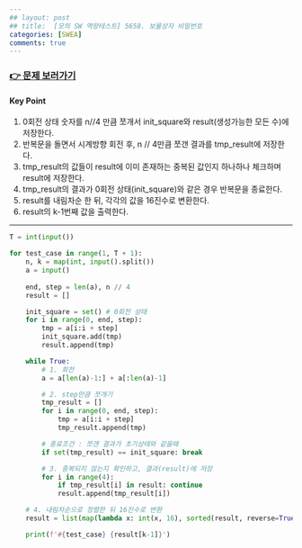 ```yaml
---
## layout: post
## title:  [모의 SW 역량테스트] 5658. 보물상자 비밀번호
categories: [SWEA]
comments: true
---
```


### [👉 문제 보러가기](https://swexpertacademy.com/main/code/problem/problemDetail.do?contestProbId=AWXRUN9KfZ8DFAUo)  


#### Key Point
1. 0회전 상태 숫자를 n//4 만큼 쪼개서 init_square와 result(생성가능한 모든 수)에 저장한다.  
2. 반복문을 돌면서 시계방향 회전 후, n // 4만큼 쪼갠 결과를 tmp_result에 저장한다.  
3. tmp_result의 값들이 result에 이미 존재하는 중복된 값인지 하나하나 체크하며 result에 저장한다.  
4. tmp_result의 결과가 0회전 상태(init_square)와 같은 경우 반복문을 종료한다.  
5. result를 내림차순 한 뒤, 각각의 값을 16진수로 변환한다.  
6. result의 k-1번째 값을 출력한다.  


---


```python
T = int(input())

for test_case in range(1, T + 1):
    n, k = map(int, input().split())
    a = input()
    
    end, step = len(a), n // 4
    result = []

    init_square = set() # 0회전 상태
    for i in range(0, end, step):
        tmp = a[i:i + step]
        init_square.add(tmp)
        result.append(tmp)

    while True:
        # 1. 회전
        a = a[len(a)-1:] + a[:len(a)-1]

        # 2. step만큼 쪼개기
        tmp_result = []
        for i in range(0, end, step):
            tmp = a[i:i + step]
            tmp_result.append(tmp)

        # 종료조건 : 쪼갠 결과가 초기상태와 같을때
        if set(tmp_result) == init_square: break

        # 3. 중복되지 않는지 확인하고, 결과(result)에 저장
        for i in range(4):
            if tmp_result[i] in result: continue
            result.append(tmp_result[i])

    # 4. 내림차순으로 정렬한 뒤 16진수로 변환
    result = list(map(lambda x: int(x, 16), sorted(result, reverse=True)))

    print(f'#{test_case} {result[k-1]}')
```